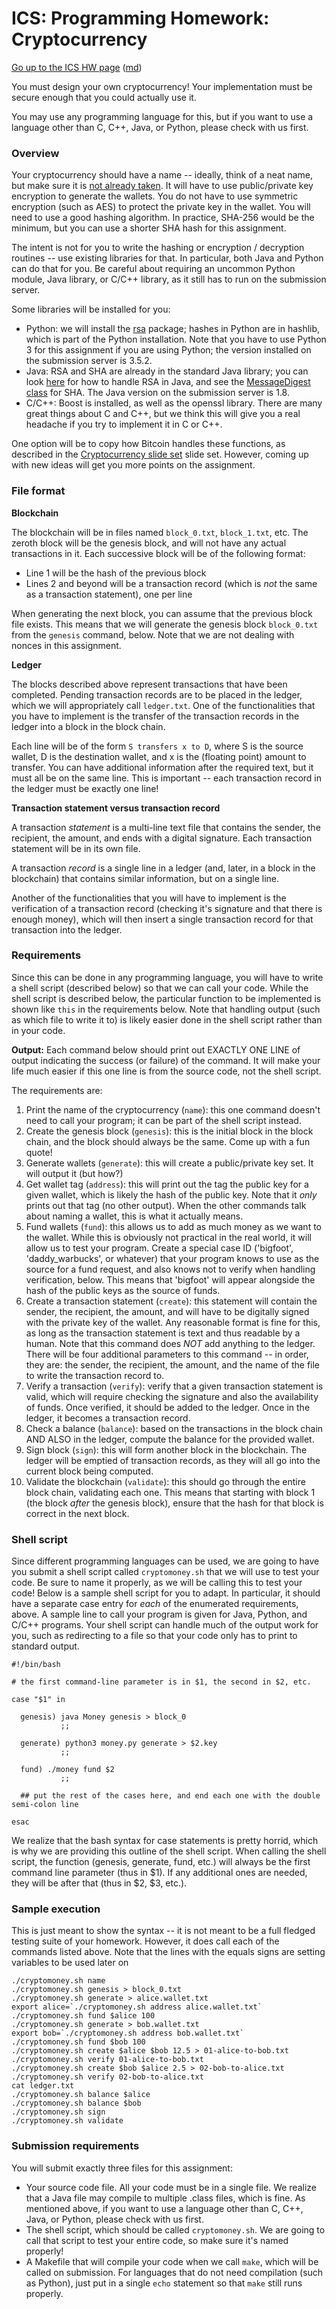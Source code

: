 ICS: Programming Homework: Cryptocurrency
==========================================

[Go up to the ICS HW page](index.html) ([md](index.md))

You must design your own cryptocurrency!  Your implementation must be
secure enough that you could actually use it.

You may use any programming language for this, but if you want to use a language other than C, C++, Java, or Python, please check with us first.

### Overview

Your cryptocurrency should have a name -- ideally, think of a neat
name, but make sure it is 
[not already taken](https://en.wikipedia.org/wiki/List_of_cryptocurrencies).
It will have to use public/private key encryption to generate the
wallets.  You do not have to use symmetric encryption (such as AES) to
protect the private key in the wallet.  You will need to use a good
hashing algorithm.  In practice, SHA-256 would be the minimum, but you
can use a shorter SHA hash for this assignment.

The intent is not for you to write the hashing or encryption /
decryption routines -- use existing libraries for that.  In
particular, both Java and Python can do that for you.  Be careful
about requiring an uncommon Python module, Java library, or C/C++
library, as it still has to run on the submission server. 

Some libraries will be installed for you:

- Python: we will install the [rsa](https://pypi.org/project/rsa/)
  package; hashes in Python are in hashlib, which is part of the
  Python installation.  Note that you have to use Python 3 for this
  assignment if you are using Python; the version installed on the
  submission server is 3.5.2.
- Java: RSA and SHA are already in the standard Java library; you can
  look [here](https://gist.github.com/dmydlarz/32c58f537bb7e0ab9ebf)
  for how to handle RSA in Java, and see the [MessageDigest
  class](https://docs.oracle.com/javase/8/docs/api/java/security/MessageDigest.html)
  for SHA.  The Java version on the submission server is 1.8.
- C/C++: Boost is installed, as well as the openssl library.  There
  are many great things about C and C++, but we think this will give
  you a real headache if you try to implement it in C or C++.

One option will be to copy how Bitcoin handles these functions, as
described in the [Cryptocurrency slide
set](../slides/cryptocurrency.html#/) slide set.  However, coming up
with new ideas will get you more points on the assignment.

### File format

**Blockchain**

The blockchain will be in files named `block_0.txt`, `block_1.txt`,
etc.  The zeroth block will be the genesis block, and will not have
any actual transactions in it.  Each successive block will be of the
following format:

- Line 1 will be the hash of the previous block
- Lines 2 and beyond will be a transaction record (which is *not* the
  same as a transaction statement), one per line

When generating the next block, you can assume that the previous block
file exists.  This means that we will generate the genesis block
`block_0.txt` from the `genesis` command, below.  Note that we are not
dealing with nonces in this assignment.

**Ledger**

The blocks described above represent transactions that have been
completed.  Pending transaction records are to be placed in the
ledger, which we will appropriately call `ledger.txt`.  One of the
functionalities that you have to implement is the transfer of the
transaction records in the ledger into a block in the block chain.

Each line will be of the form `S transfers x to D`, where S is the
source wallet, D is the destination wallet, and x is the (floating
point) amount to transfer.  You can have additional information after
the required text, but it must all be on the same line.  This is
important -- each transaction record in the ledger must be exactly one
line!

**Transaction statement versus transaction record**

A transaction *statement* is a multi-line text file that contains the
sender, the recipient, the amount, and ends with a digital signature.
Each transaction statement will be in its own file.

A transaction *record* is a single line in a ledger (and, later, in a
block in the blockchain) that contains similar information, but on a
single line.

Another of the functionalities that you will have to implement is the
verification of a transaction record (checking it's signature and that
there is enough money), which will then insert a single transaction
record for that transaction into the ledger.


### Requirements

Since this can be done in any programming language, you will have to
write a shell script (described below) so that we can call your code.
While the shell script is described below, the particular function to
be implemented is shown like `this` in the requirements below.  Note
that handling output (such as which file to write it to) is likely
easier done in the shell script rather than in your code.

**Output:** Each command below should print out EXACTLY ONE LINE of
output indicating the success (or failure) of the command.  It will
make your life much easier if this one line is from the source code,
not the shell script.

The requirements are:

1. Print the name of the cryptocurrency (`name`): this one command
   doesn't need to call your program; it can be part of the shell
   script instead.
1. Create the genesis block (`genesis`): this is the initial block in
   the block chain, and the block should always be the same.  Come up
   with a fun quote!
2. Generate wallets (`generate`): this will create a public/private
   key set.  It will output it (but how?)
3. Get wallet tag (`address`): this will print out the tag the public
	key for a given wallet, which is likely the hash of the public
	key.  Note that it *only* prints out that tag (no other output).
	When the other commands talk about naming a wallet, this is what
	it actually means.
4. Fund wallets (`fund`): this allows us to add as much money as we
   want to the wallet.  While this is obviously not practical in the
   real world, it will allow us to test your program.  Create a
   special case ID ('bigfoot', 'daddy_warbucks', or whatever) that your
   program knows to use as the source for a fund request, and also
   knows not to verify when handling verification, below.  This means
   that 'bigfoot' will appear alongside the hash of the public keys as
   the source of funds.
5. Create a transaction statement (`create`): this statement will
   contain the sender, the recipient, the amount, and will have to be
   digitally signed with the private key of the wallet.  Any reasonable
   format is fine for this, as long as the transaction statement is
   text and thus readable by a human.  Note that this command does
   *NOT* add anything to the ledger.  There will be four additional
   parameters to this command -- in order, they are: the sender, the
   recipient, the amount, and the name of the file to write the
   transaction record to.
6. Verify a transaction (`verify`): verify that a given transaction
   statement is valid, which will require checking the signature and
   also the availability of funds.  Once verified, it should be added
   to the ledger.  Once in the ledger, it becomes a transaction
   record.
7. Check a balance (`balance`): based on the transactions in the block
   chain AND ALSO in the ledger, compute the balance for the provided
   wallet.
8. Sign block (`sign`): this will form another block in the
   blockchain.  The ledger will be emptied of transaction records, as
   they will all go into the current block being computed.
9. Validate the blockchain (`validate`): this should go through the
   entire block chain, validating each one.  This means that starting
   with block 1 (the block *after* the genesis block), ensure that the
   hash for that block is correct in the next block.


### Shell script

Since different programming languages can be used, we are going to
have you submit a shell script called `cryptomoney.sh` that we will
use to test your code.  Be sure to name it properly, as we will be
calling this to test your code!  Below is a sample shell script for
you to adapt.  In particular, it should have a separate case entry for
*each* of the enumerated requirements, above.  A sample line to call
your program is given for Java, Python, and C/C++ programs.  Your
shell script can handle much of the output work for you, such as
redirecting to a file so that your code only has to print to standard
output.

```
#!/bin/bash

# the first command-line parameter is in $1, the second in $2, etc.

case "$1" in

  genesis) java Money genesis > block_0
           ;;

  generate) python3 money.py generate > $2.key
           ;;

  fund) ./money fund $2
           ;;

  ## put the rest of the cases here, and end each one with the double semi-colon line

esac
```

We realize that the bash syntax for case statements is pretty horrid,
which is why we are providing this outline of the shell script.  When
calling the shell script, the function (genesis, generate, fund, etc.)
will always be the first command line parameter (thus in $1).  If any
additional ones are needed, they will be after that (thus in $2, $3,
etc.).


### Sample execution

This is just meant to show the syntax -- it is not meant to be a full
fledged testing suite of your homework.  However, it does call each of
the commands listed above. Note that the lines with the equals signs
are setting variables to be used later on

```
./cryptomoney.sh name
./cryptomoney.sh genesis > block_0.txt
./cryptomoney.sh generate > alice.wallet.txt
export alice=`./cryptomoney.sh address alice.wallet.txt`
./cryptomoney.sh fund $alice 100
./cryptomoney.sh generate > bob.wallet.txt
export bob=`./cryptomoney.sh address bob.wallet.txt`
./cryptomoney.sh fund $bob 100
./cryptomoney.sh create $alice $bob 12.5 > 01-alice-to-bob.txt
./cryptomoney.sh verify 01-alice-to-bob.txt
./cryptomoney.sh create $bob $alice 2.5 > 02-bob-to-alice.txt
./cryptomoney.sh verify 02-bob-to-alice.txt
cat ledger.txt
./cryptomoney.sh balance $alice
./cryptomoney.sh balance $bob
./cryptomoney.sh sign
./cryptomoney.sh validate
```

### Submission requirements

You will submit exactly three files for this assignment:

- Your source code file.  All your code must be in a single file.  We
  realize that a Java file may compile to multiple .class files, which
  is fine.  As mentioned above, if you want to use a language other
  than C, C++, Java, or Python, please check with us first.
- The shell script, which should be called `cryptomoney.sh`.  We are
  going to call that script to test your entire code, so make sure
  it's named properly!
- A Makefile that will compile your code when we call `make`, which
  will be called on submission.  For languages that do not need
  compilation (such as Python), just put in a single `echo` statement
  so that `make` still runs properly.
